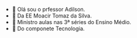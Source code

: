 - 👋 Olá sou o prfessor Adilson.
- 👀 Da EE Moacir Tomaz da Silva.
- 🌱  Ministro aulas nas 3ª séries do Ensino Médio.  
- 💞️ Do componete Tecnologia.


<!---
professorAdilsondoMoacir/professorAdilsondoMoacir is a ✨ special ✨ repository because its `README.md` (this file) appears on your GitHub profile.
You can click the Preview link to take a look at your changes.
--->
